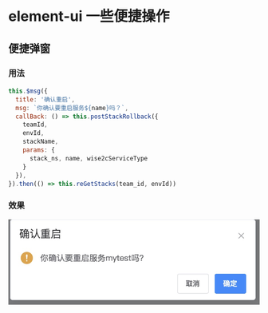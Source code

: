 # element-ui 一些便捷操作

## 便捷弹窗
### 用法
``` javascript
this.$msg({
  title: '确认重启',
  msg: `你确认要重启服务${name}吗？`,
  callBack: () => this.postStackRollback({
    teamId,
    envId,
    stackName,
    params: {
      stack_ns, name, wise2cServiceType
    }
  }),
}).then(() => this.reGetStacks(team_id, envId))

```
### 效果
![效果](./img/msg.png)
